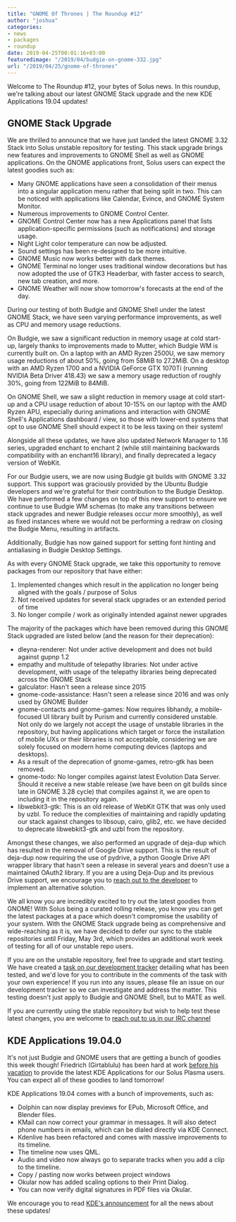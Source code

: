 ```yaml
---
title: "GNOME Of Thrones | The Roundup #12"
author: "joshua"
categories:
- news
- packages
- roundup
date: 2019-04-25T00:01:16+03:00
featuredimage: "/2019/04/budgie-on-gnome-332.jpg"
url: "/2019/04/25/gnome-of-thrones"
---
```


Welcome to The Roundup #12, your bytes of Solus news. In this roundup, we're talking about our latest GNOME Stack upgrade and the new KDE Applications 19.04 updates!

<!--more-->

## GNOME Stack Upgrade

We are thrilled to announce that we have just landed the latest GNOME 3.32 Stack into Solus unstable repository for testing. This stack upgrade brings new features and improvements to GNOME Shell as well as GNOME applications. On the GNOME applications front, Solus users can expect the latest goodies such as:

- Many GNOME applications have seen a consolidation of their menus into a singular application menu rather that being split in two. This can be noticed with applications like Calendar, Evince, and GNOME System Monitor.
- Numerous improvements to GNOME Control Center.
 - GNOME Control Center now has a new Applications panel that lists application-specific permissions (such as notifications) and storage usage. 
 - Night Light color temperature can now be adjusted.
 - Sound settings has been re-designed to be more intuitive.
- GNOME Music now works better with dark themes.
- GNOME Terminal no longer uses traditional window decorations but has now adopted the use of GTK3 Headerbar, with faster access to search, new tab creation, and more.
- GNOME Weather will now show tomorrow's forecasts at the end of the day.

During our testing of both Budgie and GNOME Shell under the latest GNOME Stack, we have seen varying performance improvements, as well as CPU and memory usage reductions.

On Budgie, we saw a significant reduction in memory usage at cold start-up, largely thanks to improvements made to Mutter, which Budgie WM is currently built on. On a laptop with an AMD Ryzen 2500U, we saw memory usage reductions of about 50%, going from 58MiB to 27.2MiB. On a desktop with an AMD Ryzen 1700 and a NVIDIA GeForce GTX 1070Ti (running NVIDIA Beta Driver 418.43) we saw a memory usage reduction of roughly 30%, going from 122MiB to 84MiB.

On GNOME Shell, we saw a slight reduction in memory usage at cold start-up and a CPU usage reduction of about 10-15% on our laptop with the AMD Ryzen APU, especially during animations and interaction with GNOME Shell's Applications dashboard / view, so those with lower-end systems that opt to use GNOME Shell should expect it to be less taxing on their system!

Alongside all these updates, we have also updated Network Manager to 1.16 series, upgraded enchant to enchant 2 (while still maintaining backwards compatibility with an enchant16 library), and finally deprecated a legacy version of WebKit.

For our Budgie users, we are now using Budgie git builds with GNOME 3.32 support. This support was graciously provided by the Ubuntu Budgie developers and we're grateful for their contribution to the Budgie Desktop. We have performed a few changes on top of this new support to ensure we continue to use Budgie WM schemas (to make any transitions between stack upgrades and newer Budgie releases occur more smoothly), as well as fixed instances where we would not be performing a redraw on closing the Budgie Menu, resulting in artifacts.

Additionally, Budgie has now gained support for setting font hinting and antialiasing in Budgie Desktop Settings.

As with every GNOME Stack upgrade, we take this opportunity to remove packages from our repository that have either:

1. Implemented changes which result in the application no longer being aligned with the goals / purpose of Solus
2. Not received updates for several stack upgrades or an extended period of time
3. No longer compile / work as originally intended against newer upgrades

The majority of the packages which have been removed during this GNOME Stack upgraded are listed below (and the reason for their deprecation):

- dleyna-renderer: Not under active development and does not build against gupnp 1.2
- empathy and multitude of telepathy libraries: Not under active development, with usage of the telepathy libraries being deprecated across the GNOME Stack
- galculator: Hasn't seen a release since 2015
- gnome-code-assistance: Hasn't seen a release since 2016 and was only used by GNOME Builder
- gnome-contacts and gnome-games: Now requires libhandy, a mobile-focused UI library built by Purism and currently considered unstable. Not only do we largely not accept the usage of unstable libraries in the repository, but having applications which target or force the installation of mobile UXs or their libraries is not acceptable, considering we are solely focused on modern home computing devices (laptops and desktops).
 - As a result of the deprecation of gnome-games, retro-gtk has been removed.
- gnome-todo: No longer compiles against latest Evolution Data Server. Should it receive a new stable release (we have been on git builds since late in GNOME 3.28 cycle) that compiles against it, we are open to including it in the repository again.
- libwebkit3-gtk: This is an old release of WebKit GTK that was only used by uzbl. To reduce the complexities of maintaining and rapidly updating our stack against changes to libsoup, cairo, glib2, etc. we have decided to deprecate libwebkit3-gtk and uzbl from the repository.

Amongst these changes, we also performed an upgrade of deja-dup which has resulted in the removal of Google Drive support. This is the result of deja-dup now requiring the use of pydrive, a python Google Drive API wrapper library that hasn't seen a release in several years and doesn't use a maintained OAuth2 library. If you are a using Deja-Dup and its previous Drive support, we encourage you to [reach out to the developer](https://gitlab.gnome.org/World/deja-dup/) to implement an alternative solution.

We all know you are incredibly excited to try out the latest goodies from GNOME! With Solus being a curated rolling release, you know you can get the latest packages at a pace which doesn't compromise the usability of your system. With the GNOME Stack upgrade being as comprehensive and wide-reaching as it is, we have decided to defer our sync to the stable repositories until Friday, May 3rd, which provides an additional work week of testing for all of our unstable repo users.

If you are on the unstable repository, feel free to upgrade and start testing. We have created a [task on our development tracker]() detailing what has been tested, and we'd love for you to contribute in the comments of the task with your own experience! If you run into any issues, please file an issue on our development tracker so we can investigate and address the matter. This testing doesn't just apply to Budgie and GNOME Shell, but to MATE as well.

If you are currently using the stable repository but wish to help test these latest changes, you are welcome to [reach out to us in our IRC channel](/articles/contributing/getting-involved/en/#irc)

## KDE Applications 19.04.0

It's not just Budgie and GNOME users that are getting a bunch of goodies this week though! Friedrich (Girtablulu) has been hard at work [before his vacation](https://discuss.getsol.us/d/767-plasma-on-vacation/26) to provide the latest KDE Applications for our Solus Plasma users. You can expect all of these goodies to land tomorrow!

KDE Applications 19.04 comes with a bunch of improvements, such as:

- Dolphin can now display previews for EPub, Microsoft Office, and Blender files.
- KMail can now correct your grammar in messages. It will also detect phone numbers in emails, which can be dialed directly via KDE Connect.
- Kdenlive has been refactored and comes with massive improvements to its timeline.
 - The timeline now uses QML.
 - Audio and video now always go to separate tracks when you add a clip to the timeline.
 - Copy / pasting now works between project windows
- Okular now has added scaling options to their Print Dialog.
- You can now verify digital signatures in PDF files via Okular.

We encourage you to read [KDE's announcement](https://kde.org/announcements/announce-applications-19.04.0.php) for all the news about these updates!